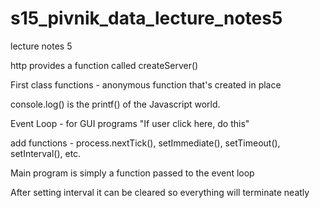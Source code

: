 # s15_pivnik_data_lecture_notes5
lecture notes 5


http provides a function called createServer()

First class functions - anonymous function that's created in place

console.log() is the printf() of the Javascript world.

Event Loop - for GUI programs "If user click here, do this"

add functions - process.nextTick(), setImmediate(), setTimeout(), setInterval(), etc.

Main program is simply a function passed to the event loop

After setting interval it can be cleared so everything will terminate neatly 
